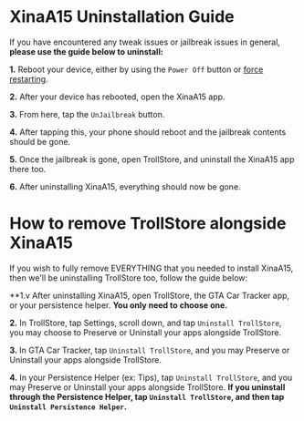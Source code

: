 # XinaA15 Uninstallation Guide
If you have encountered any tweak issues or jailbreak issues in general, **please use the guide below to uninstall:**

**1.** Reboot your device, either by using the `Power Off` button or [force restarting](https://support.apple.com/guide/iphone/force-restart-iphone-iph8903c3ee6/ios).

**2.** After your device has rebooted, open the XinaA15 app.

**3.** From here, tap the `UnJailbreak` button.

**4.** After tapping this, your phone should reboot and the jailbreak contents should be gone.

**5.** Once the jailbreak is gone, open TrollStore, and uninstall the XinaA15 app there too.

**6.** After uninstalling XinaA15, everything should now be gone.

# How to remove TrollStore alongside XinaA15
If you wish to fully remove EVERYTHING that you needed to install XinaA15, then we'll be uninstalling TrollStore too, follow the guide below:

**1.v After uninstalling XinaA15, open TrollStore, the GTA Car Tracker app, or your persistence helper. **You only need to choose one.**

**2.** In TrollStore, tap Settings, scroll down, and tap `Uninstall TrollStore`, you may choose to Preserve or Uninstall your apps alongside TrollStore.

**3.** In GTA Car Tracker, tap `Uninstall TrollStore`, and you may Preserve or Uninstall your apps alongside TrollStore.

**4.** In your Persistence Helper (ex: Tips), tap `Uninstall TrollStore`, and you may Preserve or Uninstall your apps alongside TrollStore. **If you uninstall through the Persistence Helper, tap `Uninstall TrollStore`, and then tap `Uninstall Persistence Helper`.**
